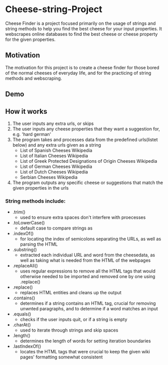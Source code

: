 # Cheese-string-Project
Cheese Finder is a project focused primarily on the usage of strings and string methods to help you find the best cheese for your input properties. 
It webscrapes online databases to find the best cheese or cheese property for the given properties.

## Motivation
The motivation for this project is to create a cheese finder for those bored of the normal cheeses of everyday life, and for the practicing of string methods and webscraping. 

## Demo


## How it works
1. The user inputs any extra urls, or skips
2. The user inputs any cheese properties that they want a suggestion for, e.g. 'hard german'
3. The program takes and processes data from the predefined urls(listet below) and any extra urls given as a string
   * List of Spanish Cheeses Wikipedia
   * List of Italian Cheeses Wikipedia
   * List of Greek Protected Designations of Origin Cheeses Wikipedia
   * List of German Cheeses Wikipedia
   * List of Dutch Cheeses Wikipedia
   * Serbian Cheeses Wikipedia
5. The program outputs any specific cheese or suggestions that match the given properties in the urls

### String methods include:
* .trim()
  * used to ensure extra spaces don't interfere with proecesses
* .toLowerCase()
  * default case to compare strings as
* .indexOf()
  * for locating the index of semicolons separating the URLs, as well as parsing the HTML
* .substring()
  * extracted each individual URL and word from the cheesedata, as well as taking what is needed from the HTML of the webpages
* .replaceAll()
  * uses regular expressions to remove all the HTML tags that would otherwise needed to be imported and removed one by one using .replace() 
* .replace()
  * replaces HTML entities and cleans up the output 
* .contains()
  * determines if a string contains an HTML tag, crucial for removing unwnted paragraphs, and to determine if a word matches an input
* .equals()
  * checks if the user inputs quit, or if a string is empty
* .charAt()
  * used to iterate through strings and skip spaces
* .length()
  * determines the length of words for setting iteration boundaries 
* .lastIndexOf()
  * locates the HTML tags that were crucial to keep the given wiki pages' formatting somewhat consistent  


